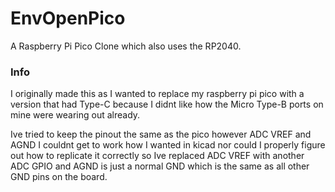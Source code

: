 # EnvOpenPico
A Raspberry Pi Pico Clone which also uses the RP2040.


### Info
I originally made this as I wanted to replace my raspberry pi pico with a version that had Type-C because I didnt like how the Micro Type-B ports on mine were wearing out already.

Ive tried to keep the pinout the same as the pico however ADC VREF and AGND I couldnt get to work how I wanted in kicad nor could I properly figure out how to replicate it correctly so Ive replaced ADC VREF with another ADC GPIO and AGND is just a normal GND which is the same as all other GND pins on the board.